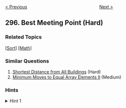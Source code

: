 <!--|This file generated by command(leetcode description); DO NOT EDIT.    |-->
<!--+----------------------------------------------------------------------+-->
<!--|@author    openset <openset.wang@gmail.com>                           |-->
<!--|@link      https://github.com/openset                                 |-->
<!--|@home      https://github.com/openset/leetcode                        |-->
<!--+----------------------------------------------------------------------+-->

[< Previous](https://github.com/openset/leetcode/tree/master/problems/find-median-from-data-stream "Find Median from Data Stream")
　　　　　　　　　　　　　　　　
[Next >](https://github.com/openset/leetcode/tree/master/problems/serialize-and-deserialize-binary-tree "Serialize and Deserialize Binary Tree")

## 296. Best Meeting Point (Hard)



### Related Topics
  [[Sort](https://github.com/openset/leetcode/tree/master/tag/sort/README.md)]
  [[Math](https://github.com/openset/leetcode/tree/master/tag/math/README.md)]

### Similar Questions
  1. [Shortest Distance from All Buildings](https://github.com/openset/leetcode/tree/master/problems/shortest-distance-from-all-buildings) (Hard)
  1. [Minimum Moves to Equal Array Elements II](https://github.com/openset/leetcode/tree/master/problems/minimum-moves-to-equal-array-elements-ii) (Medium)

### Hints
<details>
<summary>Hint 1</summary>
Try to solve it in one dimension first. How can this solution apply to the two dimension case?
</details>
